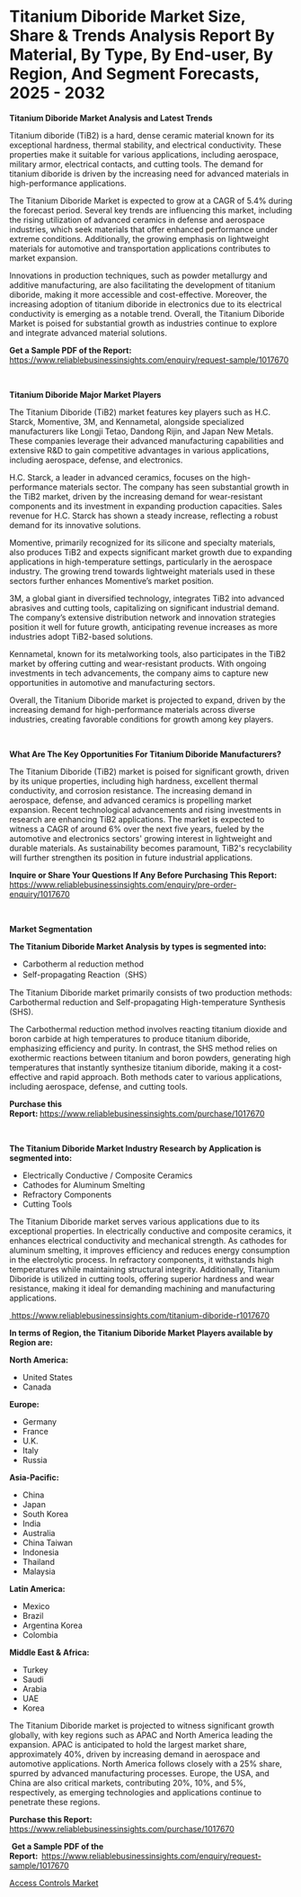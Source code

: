 <p><h1>Titanium Diboride Market Size, Share & Trends Analysis Report By Material, By Type, By End-user, By Region, And Segment Forecasts, 2025 - 2032</h1></p><p><strong>Titanium Diboride Market Analysis and Latest Trends</strong></p>
<p><p>Titanium diboride (TiB2) is a hard, dense ceramic material known for its exceptional hardness, thermal stability, and electrical conductivity. These properties make it suitable for various applications, including aerospace, military armor, electrical contacts, and cutting tools. The demand for titanium diboride is driven by the increasing need for advanced materials in high-performance applications.</p><p>The Titanium Diboride Market is expected to grow at a CAGR of 5.4% during the forecast period. Several key trends are influencing this market, including the rising utilization of advanced ceramics in defense and aerospace industries, which seek materials that offer enhanced performance under extreme conditions. Additionally, the growing emphasis on lightweight materials for automotive and transportation applications contributes to market expansion. </p><p>Innovations in production techniques, such as powder metallurgy and additive manufacturing, are also facilitating the development of titanium diboride, making it more accessible and cost-effective. Moreover, the increasing adoption of titanium diboride in electronics due to its electrical conductivity is emerging as a notable trend. Overall, the Titanium Diboride Market is poised for substantial growth as industries continue to explore and integrate advanced material solutions.</p></p>
<p><strong>Get a Sample PDF of the Report:&nbsp;</strong> <a href="https://www.reliablebusinessinsights.com/enquiry/request-sample/1017670?utm_campaign=2779&utm_medium=2&utm_source=Github&utm_content=ia&utm_term=21032025&utm_id=titanium-diboride">https://www.reliablebusinessinsights.com/enquiry/request-sample/1017670</a></p>
<p>&nbsp;</p>
<p><strong>Titanium Diboride Major Market Players</strong></p>
<p><p>The Titanium Diboride (TiB2) market features key players such as H.C. Starck, Momentive, 3M, and Kennametal, alongside specialized manufacturers like Longji Tetao, Dandong Rijin, and Japan New Metals. These companies leverage their advanced manufacturing capabilities and extensive R&D to gain competitive advantages in various applications, including aerospace, defense, and electronics.</p><p>H.C. Starck, a leader in advanced ceramics, focuses on the high-performance materials sector. The company has seen substantial growth in the TiB2 market, driven by the increasing demand for wear-resistant components and its investment in expanding production capacities. Sales revenue for H.C. Starck has shown a steady increase, reflecting a robust demand for its innovative solutions.</p><p>Momentive, primarily recognized for its silicone and specialty materials, also produces TiB2 and expects significant market growth due to expanding applications in high-temperature settings, particularly in the aerospace industry. The growing trend towards lightweight materials used in these sectors further enhances Momentive’s market position.</p><p>3M, a global giant in diversified technology, integrates TiB2 into advanced abrasives and cutting tools, capitalizing on significant industrial demand. The company’s extensive distribution network and innovation strategies position it well for future growth, anticipating revenue increases as more industries adopt TiB2-based solutions.</p><p>Kennametal, known for its metalworking tools, also participates in the TiB2 market by offering cutting and wear-resistant products. With ongoing investments in tech advancements, the company aims to capture new opportunities in automotive and manufacturing sectors.</p><p>Overall, the Titanium Diboride market is projected to expand, driven by the increasing demand for high-performance materials across diverse industries, creating favorable conditions for growth among key players.</p></p>
<p>&nbsp;</p>
<p><strong>What Are The Key Opportunities For Titanium Diboride Manufacturers?</strong></p>
<p><p>The Titanium Diboride (TiB2) market is poised for significant growth, driven by its unique properties, including high hardness, excellent thermal conductivity, and corrosion resistance. The increasing demand in aerospace, defense, and advanced ceramics is propelling market expansion. Recent technological advancements and rising investments in research are enhancing TiB2 applications. The market is expected to witness a CAGR of around 6% over the next five years, fueled by the automotive and electronics sectors' growing interest in lightweight and durable materials. As sustainability becomes paramount, TiB2's recyclability will further strengthen its position in future industrial applications.</p></p>
<p><strong>Inquire or Share Your Questions If Any Before Purchasing This Report:</strong> <a href="https://www.reliablebusinessinsights.com/enquiry/pre-order-enquiry/1017670?utm_campaign=2779&utm_medium=2&utm_source=Github&utm_content=ia&utm_term=21032025&utm_id=titanium-diboride">https://www.reliablebusinessinsights.com/enquiry/pre-order-enquiry/1017670</a></p>
<p>&nbsp;</p>
<p><strong>Market Segmentation</strong></p>
<p><strong>The Titanium Diboride Market Analysis by types is segmented into:</strong></p>
<p><ul><li>Carbotherm al reduction method</li><li>Self-propagating Reaction（SHS）</li></ul></p>
<p><p>The Titanium Diboride market primarily consists of two production methods: Carbothermal reduction and Self-propagating High-temperature Synthesis (SHS). </p><p>The Carbothermal reduction method involves reacting titanium dioxide and boron carbide at high temperatures to produce titanium diboride, emphasizing efficiency and purity. In contrast, the SHS method relies on exothermic reactions between titanium and boron powders, generating high temperatures that instantly synthesize titanium diboride, making it a cost-effective and rapid approach. Both methods cater to various applications, including aerospace, defense, and cutting tools.</p></p>
<p><strong>Purchase this Report:&nbsp;</strong><a href="https://www.reliablebusinessinsights.com/purchase/1017670?utm_campaign=2779&utm_medium=2&utm_source=Github&utm_content=ia&utm_term=21032025&utm_id=titanium-diboride">https://www.reliablebusinessinsights.com/purchase/1017670</a></p>
<p>&nbsp;</p>
<p><strong>The Titanium Diboride Market Industry Research by Application is segmented into:</strong></p>
<p><ul><li>Electrically Conductive / Composite Ceramics</li><li>Cathodes for Aluminum Smelting</li><li>Refractory Components</li><li>Cutting Tools</li></ul></p>
<p><p>The Titanium Diboride market serves various applications due to its exceptional properties. In electrically conductive and composite ceramics, it enhances electrical conductivity and mechanical strength. As cathodes for aluminum smelting, it improves efficiency and reduces energy consumption in the electrolytic process. In refractory components, it withstands high temperatures while maintaining structural integrity. Additionally, Titanium Diboride is utilized in cutting tools, offering superior hardness and wear resistance, making it ideal for demanding machining and manufacturing applications.</p></p>
<p><a href="https://www.reliablebusinessinsights.com/titanium-diboride-r1017670?utm_campaign=2779&utm_medium=2&utm_source=Github&utm_content=ia&utm_term=21032025&utm_id=titanium-diboride">&nbsp;https://www.reliablebusinessinsights.com/titanium-diboride-r1017670</a></p>
<p><strong>In terms of Region, the Titanium Diboride Market Players available by Region are:</strong></p>
<p>
    <p> <strong> North America: </strong>
        <ul>
            <li>United States</li>
            <li>Canada</li>
        </ul>
        </p> 
    <p> <strong> Europe: </strong>
        <ul>
            <li>Germany</li>
            <li>France</li>
            <li>U.K.</li>
            <li>Italy</li>
            <li>Russia</li>
        </ul>
        </p> 
    <p> <strong> Asia-Pacific: </strong>
        <ul>
            <li>China</li>
            <li>Japan</li>
            <li>South Korea</li>
            <li>India</li>
            <li>Australia</li>
            <li>China Taiwan</li>
            <li>Indonesia</li>
            <li>Thailand</li>
            <li>Malaysia</li>
        </ul>
        </p> 
    <p> <strong> Latin America: </strong>
        <ul>
            <li>Mexico</li>
            <li>Brazil</li>
            <li>Argentina Korea</li>
            <li>Colombia</li>
        </ul>
        </p> 
    <p> <strong> Middle East & Africa: </strong>
        <ul>
            <li>Turkey</li>
            <li>Saudi</li>
            <li>Arabia</li>
            <li>UAE</li>
            <li>Korea</li>
        </ul>
    </p>
    </p>
<p><p>The Titanium Diboride market is projected to witness significant growth globally, with key regions such as APAC and North America leading the expansion. APAC is anticipated to hold the largest market share, approximately 40%, driven by increasing demand in aerospace and automotive applications. North America follows closely with a 25% share, spurred by advanced manufacturing processes. Europe, the USA, and China are also critical markets, contributing 20%, 10%, and 5%, respectively, as emerging technologies and applications continue to penetrate these regions.</p></p>
<p><strong>Purchase this Report: </strong><a href="https://www.reliablebusinessinsights.com/purchase/1017670?utm_campaign=2779&utm_medium=2&utm_source=Github&utm_content=ia&utm_term=21032025&utm_id=titanium-diboride">https://www.reliablebusinessinsights.com/purchase/1017670</a></p>
<p>&nbsp;<strong>Get a Sample PDF of the Report:&nbsp;&nbsp;</strong><a href="https://www.reliablebusinessinsights.com/enquiry/request-sample/1017670?utm_campaign=2779&utm_medium=2&utm_source=Github&utm_content=ia&utm_term=21032025&utm_id=titanium-diboride">https://www.reliablebusinessinsights.com/enquiry/request-sample/1017670</a></p>
<p><strong></strong></p>
<p><p><a href="https://github.com/efialiurca/Market-Research-Report-List-1/blob/main/access-controls-market.md?utm_campaign=2779&utm_medium=2&utm_source=Github&utm_content=ia&utm_term=21032025&utm_id=titanium-diboride">Access Controls Market</a></p></p>